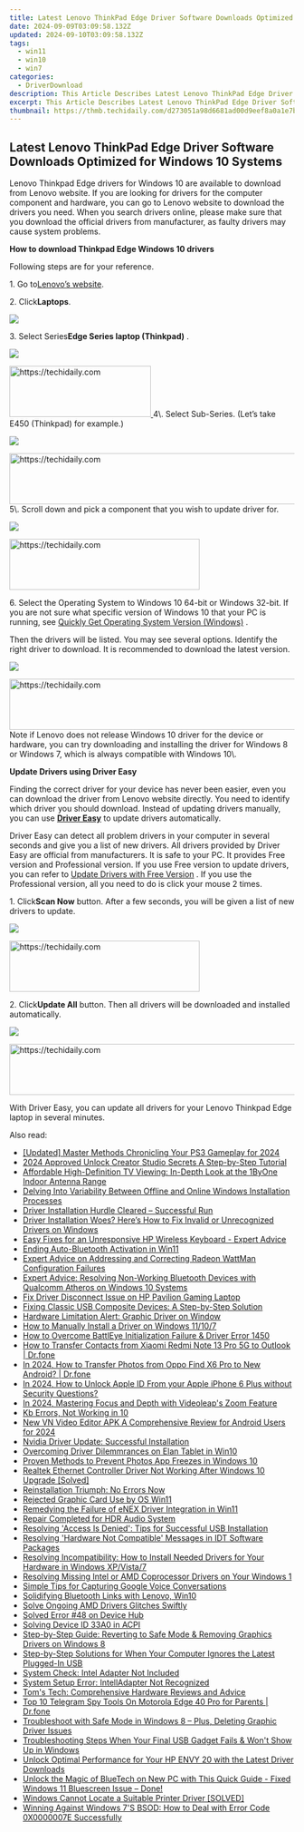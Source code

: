 ```yaml
---
title: Latest Lenovo ThinkPad Edge Driver Software Downloads Optimized for Windows 10 Systems
date: 2024-09-09T03:09:58.132Z
updated: 2024-09-10T03:09:58.132Z
tags:
  - win11
  - win10
  - win7
categories:
  - DriverDownload
description: This Article Describes Latest Lenovo ThinkPad Edge Driver Software Downloads Optimized for Windows 10 Systems
excerpt: This Article Describes Latest Lenovo ThinkPad Edge Driver Software Downloads Optimized for Windows 10 Systems
thumbnail: https://thmb.techidaily.com/d273051a98d6681ad00d9eef8a0a1e7b14cf2a7e1a69ef55a0c0753824f4548a.jpg
---
```


## Latest Lenovo ThinkPad Edge Driver Software Downloads Optimized for Windows 10 Systems

Lenovo Thinkpad Edge drivers for Windows 10 are available to download from Lenovo website. If you are looking for drivers for the computer component and hardware, you can go to Lenovo website to download the drivers you need. When you search drivers online, please make sure that you download the official drivers from manufacturer, as faulty drivers may cause system problems.   
  
 **How to download Thinkpad Edge Windows 10 drivers** 
  
Following steps are for your reference.  
  
1\. Go to[Lenovo’s website](https://shop-links.co/link/?exclusive=1&publisher_slug=itechdaily19598&url=http%3A%2F%2Fsupport.lenovo.com%2F).  
  
2\. Click**Laptops**.  
  
![](https://images.drivereasy.com/wp-content/uploads/2016/07/img_578d9d1d472a1.png)   
  
 3\. Select Series**Edge Series laptop (Thinkpad)** .  
  
![](https://images.drivereasy.com/wp-content/uploads/2016/07/img_578d9d99436a1.png)   
  
<!-- affiliate ads begin -->
<a href="https://aligracehair.sjv.io/c/5597632/2115944/19272" target="_top" id="2115944">
  <img src="//a.impactradius-go.com/display-ad/19272-2115944" border="0" alt="https://techidaily.com" width="250" height="90"/>
</a>
<img height="0" width="0" src="https://aligracehair.sjv.io/i/5597632/2115944/19272" style="position:absolute;visibility:hidden;" border="0" />
<!-- affiliate ads end -->
 4\. Select Sub-Series. (Let’s take E450 (Thinkpad) for example.)  
  
![](https://images.drivereasy.com/wp-content/uploads/2016/07/img_578d9e084fbcd.png)   
  
<!-- affiliate ads begin -->
<a href="https://ephamedtechinc.pxf.io/c/5597632/2137207/26400" target="_top" id="2137207">
  <img src="//a.impactradius-go.com/display-ad/26400-2137207" border="0" alt="https://techidaily.com" width="728" height="90"/>
</a>
<img height="0" width="0" src="https://ephamedtechinc.pxf.io/i/5597632/2137207/26400" style="position:absolute;visibility:hidden;" border="0" />
<!-- affiliate ads end -->
 5\. Scroll down and pick a component that you wish to update driver for.   
  
![](https://images.drivereasy.com/wp-content/uploads/2016/07/img_578d9fb7100b1.png) 

<!-- affiliate ads begin -->
<a href="https://aligracehair.sjv.io/c/5597632/2115934/19272" target="_top" id="2115934">
  <img src="//a.impactradius-go.com/display-ad/19272-2115934" border="0" alt="https://techidaily.com" width="336" height="90"/>
</a>
<img height="0" width="0" src="https://aligracehair.sjv.io/i/5597632/2115934/19272" style="position:absolute;visibility:hidden;" border="0" />
<!-- affiliate ads end -->
  
 6\. Select the Operating System to Windows 10 64-bit or Windows 32-bit. If you are not sure what specific version of Windows 10 that your PC is running, see [Quickly Get Operating System Version (Windows)](https://tools.techidaily.com/drivereasy/download/) .   
  
 Then the drivers will be listed. You may see several options. Identify the right driver to download. It is recommended to download the latest version.  
 
![](https://images.drivereasy.com/wp-content/uploads/2016/07/img_578d9f7760fd0.png)   
  
<!-- affiliate ads begin -->
<a href="https://ephamedtechinc.pxf.io/c/5597632/2123512/26400" target="_top" id="2123512">
  <img src="//a.impactradius-go.com/display-ad/26400-2123512" border="0" alt="https://techidaily.com" width="728" height="90"/>
</a>
<img height="0" width="0" src="https://ephamedtechinc.pxf.io/i/5597632/2123512/26400" style="position:absolute;visibility:hidden;" border="0" />
<!-- affiliate ads end -->
 Note if Lenovo does not release Windows 10 driver for the device or hardware, you can try downloading and installing the driver for Windows 8 or Windows 7, which is always compatible with Windows 10\.   
  
  
 **Update Drivers using Driver Easy** 
  
 Finding the correct driver for your device has never been easier, even you can download the driver from Lenovo website directly. You need to identify which driver you should download. Instead of updating drivers manually, you can use **[Driver Easy](https://tools.techidaily.com/drivereasy/download/)**  to update drivers automatically.   
  
 Driver Easy can detect all problem drivers in your computer in several seconds and give you a list of new drivers. All drivers provided by Driver Easy are official from manufacturers. It is safe to your PC. It provides Free version and Professional version. If you use Free version to update drivers, you can refer to [Update Drivers with Free Version](https://tools.techidaily.com/drivereasy/download/) . If you use the Professional version, all you need to do is click your mouse 2 times.   
  
 1\. Click**Scan Now** button. After a few seconds, you will be given a list of new drivers to update.  
  
![](https://images.drivereasy.com/wp-content/uploads/2017/04/img_58fd9ad0e56ed.png) 
  
<!-- affiliate ads begin -->
<a href="https://aligracehair.sjv.io/c/5597632/2135416/19272" target="_top" id="2135416">
  <img src="//a.impactradius-go.com/display-ad/19272-2135416" border="0" alt="https://techidaily.com" width="336" height="90"/>
</a>
<img height="0" width="0" src="https://aligracehair.sjv.io/i/5597632/2135416/19272" style="position:absolute;visibility:hidden;" border="0" />
<!-- affiliate ads end -->
  
 2\. Click**Update All** button. Then all drivers will be downloaded and installed automatically.  
  
![](https://images.drivereasy.com/wp-content/uploads/2017/04/img_58fd9add40d99.jpg) 

<!-- affiliate ads begin -->
<a href="https://ephamedtechinc.pxf.io/c/5597632/2136624/26400" target="_top" id="2136624">
  <img src="//a.impactradius-go.com/display-ad/26400-2136624" border="0" alt="https://techidaily.com" width="728" height="90"/>
</a>
<img height="0" width="0" src="https://ephamedtechinc.pxf.io/i/5597632/2136624/26400" style="position:absolute;visibility:hidden;" border="0" />
<!-- affiliate ads end -->
  
 With Driver Easy, you can update all drivers for your Lenovo Thinkpad Edge laptop in several minutes.

<ins class="adsbygoogle"
     style="display:block"
     data-ad-format="autorelaxed"
     data-ad-client="ca-pub-7571918770474297"
     data-ad-slot="1223367746"></ins>



<ins class="adsbygoogle"
     style="display:block"
     data-ad-client="ca-pub-7571918770474297"
     data-ad-slot="8358498916"
     data-ad-format="auto"
     data-full-width-responsive="true"></ins>

<span class="atpl-alsoreadstyle">Also read:</span>
<div><ul>
<li><a href="https://desktop-recording.techidaily.com/updated-master-methods-chronicling-your-ps3-gameplay-for-2024/"><u>[Updated] Master Methods  Chronicling Your PS3 Gameplay for 2024</u></a></li>
<li><a href="https://youtube-stream.techidaily.com/2024-approved-unlock-creator-studio-secrets-a-step-by-step-tutorial/"><u>2024 Approved  Unlock Creator Studio Secrets  A Step-by-Step Tutorial</u></a></li>
<li><a href="https://driver-error.techidaily.com/affordable-high-definition-tv-viewing-in-depth-look-at-the-1byone-indoor-antenna-range/"><u>Affordable High-Definition TV Viewing: In-Depth Look at the 1ByOne Indoor Antenna Range</u></a></li>
<li><a href="https://win11.techidaily.com/delving-into-variability-between-offline-and-online-windows-installation-processes/"><u>Delving Into Variability Between Offline and Online Windows Installation Processes</u></a></li>
<li><a href="https://driver-error.techidaily.com/driver-installation-hurdle-cleared-successful-run/"><u>Driver Installation Hurdle Cleared – Successful Run</u></a></li>
<li><a href="https://driver-error.techidaily.com/driver-installation-woes-heres-how-to-fix-invalid-or-unrecognized-drivers-on-windows/"><u>Driver Installation Woes? Here’s How to Fix Invalid or Unrecognized Drivers on Windows</u></a></li>
<li><a href="https://driver-error.techidaily.com/easy-fixes-for-an-unresponsive-hp-wireless-keyboard-expert-advice/"><u>Easy Fixes for an Unresponsive HP Wireless Keyboard - Expert Advice</u></a></li>
<li><a href="https://driver-error.techidaily.com/ending-auto-bluetooth-activation-in-win11/"><u>Ending Auto-Bluetooth Activation in Win11</u></a></li>
<li><a href="https://driver-error.techidaily.com/expert-advice-on-addressing-and-correcting-radeon-wattman-configuration-failures/"><u>Expert Advice on Addressing and Correcting Radeon WattMan Configuration Failures</u></a></li>
<li><a href="https://driver-error.techidaily.com/expert-advice-resolving-non-working-bluetooth-devices-with-qualcomm-atheros-on-windows-10-systems/"><u>Expert Advice: Resolving Non-Working Bluetooth Devices with Qualcomm Atheros on Windows 10 Systems</u></a></li>
<li><a href="https://driver-error.techidaily.com/fix-driver-disconnect-issue-on-hp-pavilion-gaming-laptop/"><u>Fix Driver Disconnect Issue on HP Pavilion Gaming Laptop</u></a></li>
<li><a href="https://driver-error.techidaily.com/fixing-classic-usb-composite-devices-a-step-by-step-solution/"><u>Fixing Classic USB Composite Devices: A Step-by-Step Solution</u></a></li>
<li><a href="https://driver-error.techidaily.com/hardware-limitation-alert-graphic-driver-on-window/"><u>Hardware Limitation Alert: Graphic Driver on Window</u></a></li>
<li><a href="https://blog-min.techidaily.com/how-to-manually-install-a-driver-on-windows-11107-by-drivereasy-guide/"><u>How to Manually Install a Driver on Windows 11/10/7</u></a></li>
<li><a href="https://driver-error.techidaily.com/how-to-overcome-battleye-initialization-failure-and-driver-error-1450/"><u>How to Overcome BattlEye Initialization Failure & Driver Error 1450</u></a></li>
<li><a href="https://blog-min.techidaily.com/how-to-transfer-contacts-from-xiaomi-redmi-note-13-pro-5g-to-outlook-drfone-by-drfone-transfer-from-android-transfer-from-android/"><u>How to Transfer Contacts from Xiaomi Redmi Note 13 Pro 5G to Outlook | Dr.fone</u></a></li>
<li><a href="https://android-transfer.techidaily.com/in-2024-how-to-transfer-photos-from-oppo-find-x6-pro-to-new-android-drfone-by-drfone-transfer-from-android-transfer-from-android/"><u>In 2024, How to Transfer Photos from Oppo Find X6 Pro to New Android? | Dr.fone</u></a></li>
<li><a href="https://apple-account.techidaily.com/in-2024-how-to-unlock-apple-id-from-your-apple-iphone-6-plus-without-security-questions-by-drfone-ios/"><u>In 2024, How to Unlock Apple ID From your Apple iPhone 6 Plus without Security Questions?</u></a></li>
<li><a href="https://extra-support.techidaily.com/in-2024-mastering-focus-and-depth-with-videoleaps-zoom-feature/"><u>In 2024, Mastering Focus and Depth with Videoleap's Zoom Feature</u></a></li>
<li><a href="https://driver-error.techidaily.com/kb-errors-not-working-in-10/"><u>Kb Errors, Not Working in 10</u></a></li>
<li><a href="https://ai-video-tools.techidaily.com/new-vn-video-editor-apk-a-comprehensive-review-for-android-users-for-2024/"><u>New VN Video Editor APK A Comprehensive Review for Android Users for 2024</u></a></li>
<li><a href="https://driver-error.techidaily.com/nvidia-driver-update-successful-installation/"><u>Nvidia Driver Update: Successful Installation</u></a></li>
<li><a href="https://driver-error.techidaily.com/overcoming-driver-dilemmrances-on-elan-tablet-in-win10/"><u>Overcoming Driver Dilemmrances on Elan Tablet in Win10</u></a></li>
<li><a href="https://extra-lessons.techidaily.com/proven-methods-to-prevent-photos-app-freezes-in-windows-10/"><u>Proven Methods to Prevent Photos App Freezes in Windows 10</u></a></li>
<li><a href="https://driver-error.techidaily.com/realtek-ethernet-controller-driver-not-working-after-windows-10-upgrade-solved/"><u>Realtek Ethernet Controller Driver Not Working After Windows 10 Upgrade [Solved]</u></a></li>
<li><a href="https://driver-error.techidaily.com/reinstallation-triumph-no-errors-now/"><u>Reinstallation Triumph: No Errors Now</u></a></li>
<li><a href="https://driver-error.techidaily.com/rejected-graphic-card-use-by-os-win11/"><u>Rejected Graphic Card Use by OS Win11</u></a></li>
<li><a href="https://driver-error.techidaily.com/remedying-the-failure-of-enex-driver-integration-in-win11/"><u>Remedying the Failure of eNEX Driver Integration in Win11</u></a></li>
<li><a href="https://driver-error.techidaily.com/repair-completed-for-hdr-audio-system/"><u>Repair Completed for HDR Audio System</u></a></li>
<li><a href="https://driver-error.techidaily.com/resolving-access-is-denied-tips-for-successful-usb-installation/"><u>Resolving 'Access Is Denied': Tips for Successful USB Installation</u></a></li>
<li><a href="https://driver-error.techidaily.com/resolving-hardware-not-compatible-messages-in-idt-software-packages/"><u>Resolving 'Hardware Not Compatible' Messages in IDT Software Packages</u></a></li>
<li><a href="https://driver-error.techidaily.com/resolving-incompatibility-how-to-install-needed-drivers-for-your-hardware-in-windows-xpvista7/"><u>Resolving Incompatibility: How to Install Needed Drivers for Your Hardware in Windows XP/Vista/7</u></a></li>
<li><a href="https://driver-error.techidaily.com/resolving-missing-intel-or-amd-coprocessor-drivers-on-your-windows-1/"><u>Resolving Missing Intel or AMD Coprocessor Drivers on Your Windows 1</u></a></li>
<li><a href="https://screen-mirroring-recording.techidaily.com/simple-tips-for-capturing-google-voice-conversations/"><u>Simple Tips for Capturing Google Voice Conversations</u></a></li>
<li><a href="https://driver-error.techidaily.com/solidifying-bluetooth-links-with-lenovo-win10/"><u>Solidifying Bluetooth Links with Lenovo, Win10</u></a></li>
<li><a href="https://driver-error.techidaily.com/solve-ongoing-amd-drivers-glitches-swiftly/"><u>Solve Ongoing AMD Drivers Glitches Swiftly</u></a></li>
<li><a href="https://driver-error.techidaily.com/solved-error-48-on-device-hub/"><u>Solved Error #48 on Device Hub</u></a></li>
<li><a href="https://driver-error.techidaily.com/solving-device-id-33a0-in-acpi/"><u>Solving Device ID 33A0 in ACPI</u></a></li>
<li><a href="https://driver-error.techidaily.com/step-by-step-guide-reverting-to-safe-mode-and-removing-graphics-drivers-on-windows-8/"><u>Step-by-Step Guide: Reverting to Safe Mode & Removing Graphics Drivers on Windows 8</u></a></li>
<li><a href="https://driver-error.techidaily.com/step-by-step-solutions-for-when-your-computer-ignores-the-latest-plugged-in-usb/"><u>Step-by-Step Solutions for When Your Computer Ignores the Latest Plugged-In USB</u></a></li>
<li><a href="https://driver-error.techidaily.com/system-check-intel-adapter-not-included/"><u>System Check: Intel Adapter Not Included</u></a></li>
<li><a href="https://driver-error.techidaily.com/system-setup-error-intelladapter-not-recognized/"><u>System Setup Error: IntellAdapter Not Recognized</u></a></li>
<li><a href="https://hardware-updates.techidaily.com/toms-tech-comprehensive-hardware-reviews-and-advice/"><u>Tom's Tech: Comprehensive Hardware Reviews and Advice</u></a></li>
<li><a href="https://android-location-track.techidaily.com/top-10-telegram-spy-tools-on-motorola-edge-40-pro-for-parents-drfone-by-drfone-virtual-android/"><u>Top 10 Telegram Spy Tools On Motorola Edge 40 Pro for Parents | Dr.fone</u></a></li>
<li><a href="https://driver-error.techidaily.com/troubleshoot-with-safe-mode-in-windows-8-plus-deleting-graphic-driver-issues/"><u>Troubleshoot with Safe Mode in Windows 8 – Plus, Deleting Graphic Driver Issues</u></a></li>
<li><a href="https://driver-error.techidaily.com/troubleshooting-steps-when-your-final-usb-gadget-fails-and-wont-show-up-in-windows/"><u>Troubleshooting Steps When Your Final USB Gadget Fails & Won't Show Up in Windows</u></a></li>
<li><a href="https://driver-error.techidaily.com/unlock-optimal-performance-for-your-hp-envy-20-with-the-latest-driver-downloads/"><u>Unlock Optimal Performance for Your HP ENVY 20 with the Latest Driver Downloads</u></a></li>
<li><a href="https://driver-error.techidaily.com/unlock-the-magic-of-bluetech-on-new-pc-with-this-quick-guide-fixed-windows-11-bluescreen-issue-done/"><u>Unlock the Magic of BlueTech on New PC with This Quick Guide - Fixed Windows 11 Bluescreen Issue – Done!</u></a></li>
<li><a href="https://driver-error.techidaily.com/windows-cannot-locate-a-suitable-printer-driver-solved/"><u>Windows Cannot Locate a Suitable Printer Driver [SOLVED]</u></a></li>
<li><a href="https://driver-error.techidaily.com/winning-against-windows-7s-bsod-how-to-deal-with-error-code-0x0000007e-successfully/"><u>Winning Against Windows 7'S BSOD: How to Deal with Error Code 0X0000007E Successfully</u></a></li>
</ul></div>
